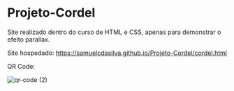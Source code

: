 # Projeto-Cordel
Site realizado dentro do curso de HTML e CSS, apenas para demonstrar o efeito parallax.

Site hospedado: https://samuelcdasilva.github.io/Projeto-Cordel/cordel.html

QR Code:

![qr-code (2)](https://user-images.githubusercontent.com/91702874/151547663-bde8aef1-d13d-45bd-8662-2fc46d81cb1a.png)


